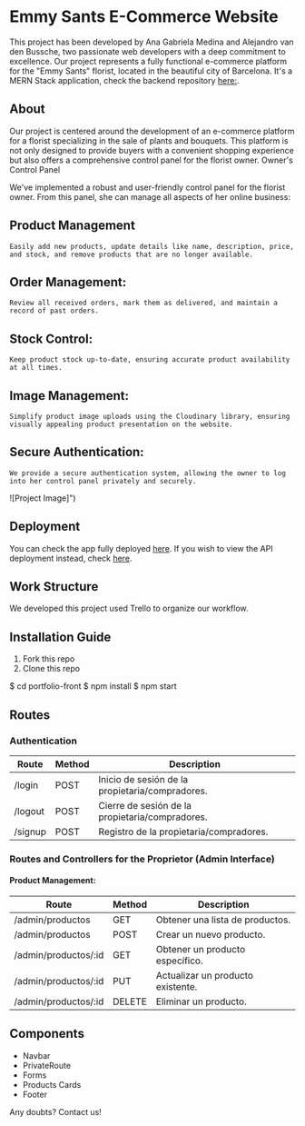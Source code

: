 # Emmy Sants E-Commerce Website
This project has been developed by Ana Gabriela Medina and Alejandro van den Bussche, two passionate web developers with a deep commitment to excellence. Our project represents a fully functional e-commerce platform for the "Emmy Sants" florist, located in the beautiful city of Barcelona. It's a MERN Stack application, check the backend repository [here:](https://github.com/Anagamedina/backend-emmy-sants).

## About
Our project is centered around the development of an e-commerce platform for a florist specializing in the sale of plants and bouquets. This platform is not only designed to provide buyers with a convenient shopping experience but also offers a comprehensive control panel for the florist owner.
Owner's Control Panel

We've implemented a robust and user-friendly control panel for the florist owner. From this panel, she can manage all aspects of her online business:

## Product Management
    Easily add new products, update details like name, description, price, and stock, and remove products that are no longer available.

## Order Management:
    Review all received orders, mark them as delivered, and maintain a record of past orders.

## Stock Control: 
    Keep product stock up-to-date, ensuring accurate product availability at all times.

## Image Management: 
    Simplify product image uploads using the Cloudinary library, ensuring visually appealing product presentation on the website.

## Secure Authentication:
    We provide a secure authentication system, allowing the owner to log into her control panel privately and securely.
    
![Project Image]")

## Deployment

You can check the app fully deployed [here](link-to-app-deployment). If you wish to view the API deployment instead, check [here](link-to-api-deployment).

## Work Structure

We developed this project used Trello to organize our workflow.

## Installation Guide

1. Fork this repo
2. Clone this repo

$ cd portfolio-front
$ npm install
$ npm start


## Routes

### Authentication

| Route          | Method | Description                           |
|----------------|--------|---------------------------------------|
| /login         | POST   | Inicio de sesión de la propietaria/compradores.  |
| /logout        | POST   | Cierre de sesión de la propietaria/compradores. |
| /signup        | POST   | Registro de la propietaria/compradores.        |

### Routes and Controllers for the Proprietor (Admin Interface)

#### Product Management:

| Route               | Method | Description                                        |
|---------------------|--------|----------------------------------------------------|
| /admin/productos    | GET    | Obtener una lista de productos.                   |
| /admin/productos    | POST   | Crear un nuevo producto.                          |
| /admin/productos/:id| GET   | Obtener un producto específico.                   |
| /admin/productos/:id| PUT   | Actualizar un producto existente.                 |
| /admin/productos/:id| DELETE| Eliminar un producto.                             |

## Components

- Navbar
- PrivateRoute
- Forms
- Products Cards
- Footer

Any doubts? Contact us!

